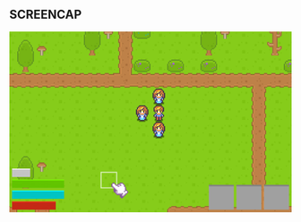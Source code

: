 ## SCREENCAP
![HA! GOTCHA >:P](https://raw.githubusercontent.com/MikroAcse/RoleSpell/master/screenshots/screencap.gif)